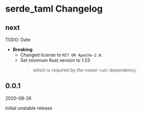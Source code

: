# serde_taml Changelog

<!-- markdownlint-disable no-trailing-punctuation -->

## next

TODO: Date

- **Breaking**:
  - Changed license to `MIT OR Apache-2.0`.
  - Set minimum Rust version to 1.53
    > which is required by the newer `taml` dependency.

## 0.0.1

2020-08-26

Initial unstable release
